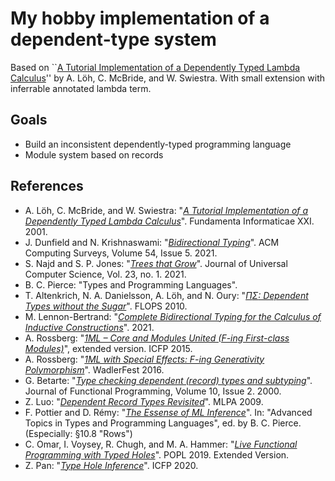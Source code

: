 # My hobby implementation of a dependent-type system

Based on ``[A Tutorial Implementation of a Dependently Typed Lambda Calculus][tutorial]'' by A. Löh, C. McBride, and W. Swiestra.
With small extension with inferrable annotated lambda term.

## Goals

- Build an inconsistent dependently-typed programming language
- Module system based on records

## References

- A. Löh, C. McBride, and W. Swiestra: "[_A Tutorial Implementation of a Dependently Typed Lambda Calculus_][tutorial]". Fundamenta Informaticae XXI. 2001.
- J. Dunfield and N. Krishnaswami: "[_Bidirectional Typing_][bidir]". ACM Computing Surveys, Volume 54, Issue 5. 2021.
- S. Najd and S. P. Jones: "[_Trees that Grow_][ttg]". Journal of Universal Computer Science, Vol. 23, no. 1. 2021.
- B. C. Pierce: "Types and Programming Languages".
- T. Altenkrich, N. A. Danielsson, A. Löh, and N. Oury: "[_$`\Pi\Sigma`$: Dependent Types without the Sugar_][pisigma]". FLOPS 2010.
- M. Lennon-Bertrand: "[_Complete Bidirectional Typing for the Calculus of Inductive Constructions_][cic-bidir]". 2021.
- A. Rossberg: "[_1ML – Core and Modules United (F-ing First-class Modules)_][1ml]", extended version. ICFP 2015.
- A. Rossberg: "[_1ML with Special Effects: F-ing Generativity Polymorphism_][1ml-gen]". WadlerFest 2016.
- G. Betarte: "[_Type checking dependent (record) types and subtyping_][betarte]". Journal of Functional Programming, Volume 10, Issue 2. 2000.
- Z. Luo: "[_Dependent Record Types Revisited_][deprec]". MLPA 2009.
- F. Pottier and D. Rémy: "[_The Essense of ML Inference_][ml-essense]". In: "Advanced Topics in Types and Programming Languages", ed. by B. C. Pierce. (Especially: §10.8 "Rows")
- C. Omar, I. Voysey, R. Chugh, and M. A. Hammer: "[_Live Functional Programming with Typed Holes_][hazel19]". POPL 2019. Extended Version.
- Z. Pan: "[_Type Hole Inference_][holeinf]". ICFP 2020.

[tutorial]: https://www.andres-loeh.de/LambdaPi/
[bidir]: https://arxiv.org/abs/1908.05839
[ttg]: https://www.microsoft.com/en-us/research/uploads/prod/2016/11/trees-that-grow.pdf
[cic-bidir]: https://arxiv.org/abs/2102.06513
[1ml]: https://people.mpi-sws.org/~rossberg/1ml/1ml-extended.pdf
[1ml-gen]: https://people.mpi-sws.org/~rossberg/1ml/1ml-effects.pdf
[betarte]: https://www.cambridge.org/core/journals/journal-of-functional-programming/article/type-checking-dependent-record-types-and-subtyping/1793E1F504A8B156B7A3EF9F17A42549
[pisigma]: https://www.andres-loeh.de/PiSigma/PiSigma.pdf
[deprec]: https://www.cs.rhul.ac.uk/home/zhaohui/DRT09.pdf
[hazel19]: https://arxiv.org/abs/1805.00155
[holeinf]: https://pper.github.io/type_hole_inference.pdf
[ml-essense]: http://cristal.inria.fr/attapl/

